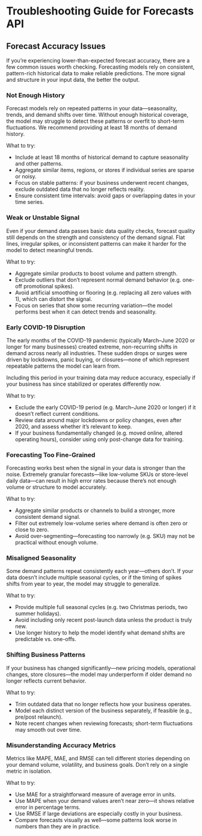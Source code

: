 # Troubleshooting Guide for Forecasts API

## Forecast Accuracy Issues

If you’re experiencing lower-than-expected forecast accuracy, there are a few common issues worth checking. Forecasting models rely on consistent, pattern-rich historical data to make reliable predictions. The more signal and structure in your input data, the better the output.

### Not Enough History

Forecast models rely on repeated patterns in your data—seasonality, trends, and demand shifts over time. Without enough historical coverage, the model may struggle to detect these patterns or overfit to short-term fluctuations. We recommend providing at least 18 months of demand history.

What to try:

* Include at least 18 months of historical demand to capture seasonality and other patterns.
* Aggregate similar items, regions, or stores if individual series are sparse or noisy.
* Focus on stable patterns: if your business underwent recent changes, exclude outdated data that no longer reflects reality.
* Ensure consistent time intervals: avoid gaps or overlapping dates in your time series.

### Weak or Unstable Signal

Even if your demand data passes basic data quality checks, forecast quality still depends on the strength and consistency of the demand signal. Flat lines, irregular spikes, or inconsistent patterns can make it harder for the model to detect meaningful trends.

What to try:

* Aggregate similar products to boost volume and pattern strength.
* Exclude outliers that don’t represent normal demand behavior (e.g. one-off promotional spikes).
* Avoid artificial smoothing or flooring (e.g. replacing all zero values with 1), which can distort the signal.
* Focus on series that show some recurring variation—the model performs best when it can detect trends and seasonality.

### Early COVID-19 Disruption

The early months of the COVID-19 pandemic (typically March–June 2020 or longer for many businesses) created extreme, non-recurring shifts in demand across nearly all industries. These sudden drops or surges were driven by lockdowns, panic buying, or closures—none of which represent repeatable patterns the model can learn from.

Including this period in your training data may reduce accuracy, especially if your business has since stabilized or operates differently now.

What to try:

* Exclude the early COVID-19 period (e.g. March–June 2020 or longer) if it doesn’t reflect current conditions.
* Review data around major lockdowns or policy changes, even after 2020, and assess whether it’s relevant to keep.
* If your business fundamentally changed (e.g. moved online, altered operating hours), consider using only post-change data for training.

### Forecasting Too Fine-Grained

Forecasting works best when the signal in your data is stronger than the noise. Extremely granular forecasts—like low-volume SKUs or store-level daily data—can result in high error rates because there’s not enough volume or structure to model accurately.

What to try:

* Aggregate similar products or channels to build a stronger, more consistent demand signal.
* Filter out extremely low-volume series where demand is often zero or close to zero.
* Avoid over-segmenting—forecasting too narrowly (e.g. SKU) may not be practical without enough volume.

### Misaligned Seasonality

Some demand patterns repeat consistently each year—others don’t. If your data doesn’t include multiple seasonal cycles, or if the timing of spikes shifts from year to year, the model may struggle to generalize.

What to try:

* Provide multiple full seasonal cycles (e.g. two Christmas periods, two summer holidays).
* Avoid including only recent post-launch data unless the product is truly new.
* Use longer history to help the model identify what demand shifts are predictable vs. one-offs.

### Shifting Business Patterns

If your business has changed significantly—new pricing models, operational changes, store closures—the model may underperform if older demand no longer reflects current behavior.

What to try:

* Trim outdated data that no longer reflects how your business operates.
* Model each distinct version of the business separately, if feasible (e.g., pre/post relaunch).
* Note recent changes when reviewing forecasts; short-term fluctuations may smooth out over time.

### Misunderstanding Accuracy Metrics

Metrics like MAPE, MAE, and RMSE can tell different stories depending on your demand volume, volatility, and business goals. Don’t rely on a single metric in isolation.

What to try:

* Use MAE for a straightforward measure of average error in units.
* Use MAPE when your demand values aren’t near zero—it shows relative error in percentage terms.
* Use RMSE if large deviations are especially costly in your business.
* Compare forecasts visually as well—some patterns look worse in numbers than they are in practice.

